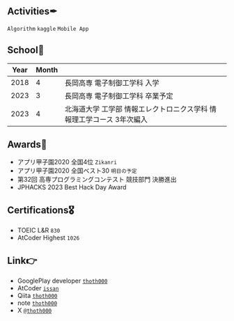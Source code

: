 ## Activities✒
`Algorithm` `kaggle` `Mobile App` 

## School🏫
|Year|Month||
|---|---|---|
|2018|4|長岡高専 電子制御工学科 入学|
|2023|3|長岡高専 電子制御工学科 卒業予定|
|2023|4|北海道大学 工学部 情報エレクトロニクス学科 情報理工学コース 3年次編入|

## Awards🥇
- アプリ甲子園2020 全国4位 `Zikanri`
- アプリ甲子園2020 全国ベスト30 `明日の予定`
- 第32回 高専プログラミングコンテスト 競技部門 決勝進出
- JPHACKS 2023 Best Hack Day Award

## Certifications🎖
- TOEIC L&R `830`
- AtCoder Highest `1026`

## Link👉
- GooglePlay developer [`thoth000`](https://play.google.com/store/apps/developer?id=thoth000&hl=ja)
- AtCoder [`issan`](https://atcoder.jp/users/issan)
- Qiita [`thoth000`](https://qiita.com/thoth000)
- note [`thoth000`](https://note.com/thoth000)
- X [`@thoth000`](https://twitter.com/thoth000)
